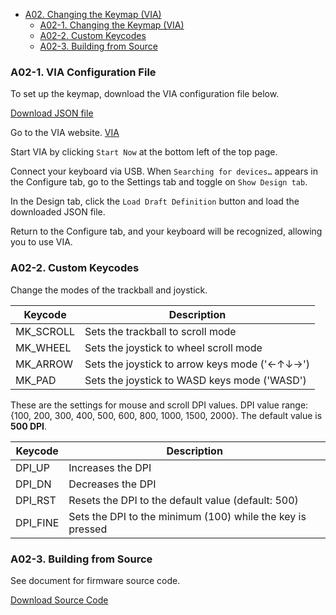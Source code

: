 <!-- ### Monkeypad Build Guide Top Page is here [English](01_build_guide.md)  -->

  - [A02. Changing the Keymap (VIA)](A02_Changing_Keymap_VIA.md)
    - [A02-1. Changing the Keymap (VIA)](#a02-1-VIA-Configuration-File)
    - [A02-2. Custom Keycodes](#a02-2Custom-Keycodes)
    - [A02-3. Building from Source](#a02-3Building-from-Source)

### A02-1. VIA Configuration File

To set up the keymap, download the VIA configuration file below.

[Download JSON file](https://github.com/monkeypad/monkeypad/releases/download/v0.1.0/Monkeypad_Mk1.json)

Go to the VIA website.
[VIA](https://www.caniusevia.com/)

Start VIA by clicking `Start Now` at the bottom left of the top page.

Connect your keyboard via USB. When `Searching for devices…` appears in the Configure tab, go to the Settings tab and toggle on `Show Design tab`.

In the Design tab, click the `Load Draft Definition` button and load the downloaded JSON file.

Return to the Configure tab, and your keyboard will be recognized, allowing you to use VIA.

### A02-2. Custom Keycodes

Change the modes of the trackball and joystick.

| Keycode        | Description                                                |
| -------------- | ---------------------------------------------------------- |
| MK_SCROLL      | Sets the trackball to scroll mode                          |
| MK_WHEEL       | Sets the joystick to wheel scroll mode                     | 
| MK_ARROW       | Sets the joystick to arrow keys mode ('←↑↓→')              | 
| MK_PAD         | Sets the joystick to WASD keys mode ('WASD')               | 

These are the settings for mouse and scroll DPI values.
DPI value range: {100, 200, 300, 400, 500, 600, 800, 1000, 1500, 2000}. The default value is **500 DPI**.

| Keycode    | Description                                                    |
| ---------- | -------------------------------------------------------------- |
| DPI_UP     | Increases the DPI                                              |
| DPI_DN     | Decreases the DPI                                              | 
| DPI_RST    | Resets the DPI to the default value (default: 500)             | 
| DPI_FINE   | Sets the DPI to the minimum (100) while the key is pressed     | 

### A02-3. Building from Source

See document for firmware source code.

[Download Source Code](https://github.com/monkeypad/monkeypad/tree/main/qmk_firmware/keyboards/monkeypad/monkeypad)
